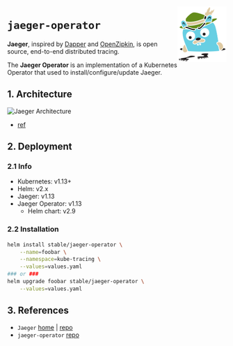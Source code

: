 <img src="https://github.com/cncf/artwork/raw/master/projects/jaeger/icon/color/jaeger-icon-color.svg?sanitize=true"
    alt="jaeger logo"
    align="right" height="128"/>


`jaeger-operator`
=================
**Jaeger**, inspired by [Dapper](https://research.google.com/pubs/pub36356.html) and [OpenZipkin](https://zipkin.io/), is open source, end-to-end distributed tracing.

The **Jaeger Operator** is an implementation of a Kubernetes Operator that used to install/configure/update Jaeger.

## 1. Architecture
![Jaeger Architecture](https://jaegertracing.io/img/architecture-v1.png)
* [ref](https://jaegertracing.io/docs/architecture/)

## 2. Deployment
### 2.1 Info
* Kubernetes: v1.13+
* Helm: v2.x
* Jaeger: v1.13
* Jaeger Operator: v1.13
  + Helm chart: v2.9

### 2.2 Installation
```bash
helm install stable/jaeger-operator \
    --name=foobar \
    --namespace=kube-tracing \
    --values=values.yaml
### or ###
helm upgrade foobar stable/jaeger-operator \
    --values=values.yaml
```

## 3. References
* `Jaeger` [home](https://jaegertracing.io) | [repo](https://github.com/jaegertracing/jaeger)
* `jaeger-operator` [repo](https://github.com/jaegertracing/jaeger-operator)
